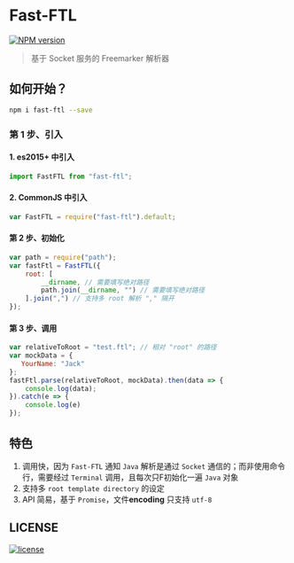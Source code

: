 # Fast-FTL

[![NPM version][npm-image]][npm-url]

> 基于 Socket 服务的 Freemarker 解析器

## 如何开始？
```bash
npm i fast-ftl --save
```
### 第 1 步、引入 
#### 1. es2015+ 中引入
```javascript
import FastFTL from "fast-ftl";
```

#### 2. CommonJS 中引入
```javascript
var FastFTL = require("fast-ftl").default;
```

#### 第 2 步、初始化
```javascript
var path = require("path");
var fastFtl = FastFTL({
    root: [
        __dirname, // 需要填写绝对路径
        path.join(__dirname, "") // 需要填写绝对路径
    ].join(",") // 支持多 root 解析 "," 隔开
});
```

#### 第 3 步、调用
```javascript
var relativeToRoot = "test.ftl"; // 相对 "root" 的路径
var mockData = { 
   YourName: "Jack" 
};
fastFtl.parse(relativeToRoot, mockData).then(data => {
    console.log(data);
}).catch(e => {
    console.log(e)
});
```

## 特色
1. 调用快，因为 `Fast-FTL` 通知 `Java` 解析是通过 `Socket` 通信的；而非使用命令行，需要经过 `Terminal` 调用，且每次只F初始化一遍 `Java` 对象
2. 支持多 `root template directory` 的设定
3. API 简易，基于 `Promise`，文件**encoding** 只支持 `utf-8` 

## LICENSE
[![license][license-image]][license-url]


[npm-url]: https://npmjs.org/package/fast-ftl
[npm-image]: https://img.shields.io/npm/v/fast-ftl.svg
[license-url]: https://github.com/ImHype/Fast-FTL/blob/master/LICENSE
[license-image]: https://img.shields.io/github/license/imhype/Fast-FTL.svg
